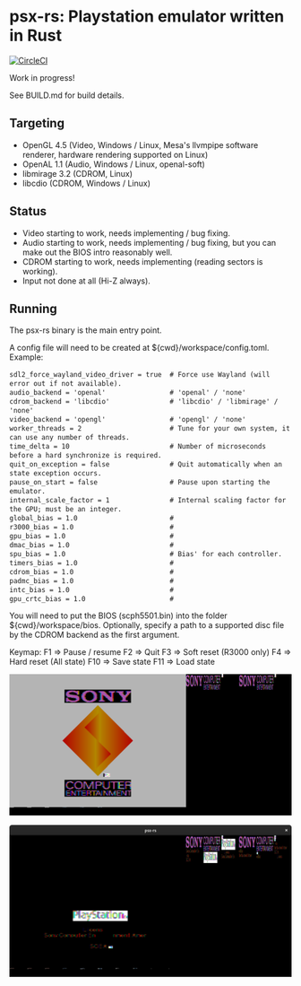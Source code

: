 # psx-rs: Playstation emulator written in Rust
[![CircleCI](https://circleci.com/gh/marcosatti/psx-rs.svg?style=svg)](https://circleci.com/gh/marcosatti/psx-rs)

Work in progress!

See BUILD.md for build details.

## Targeting
- OpenGL 4.5 (Video, Windows / Linux, Mesa's llvmpipe software renderer, hardware rendering supported on Linux)
- OpenAL 1.1 (Audio, Windows / Linux, openal-soft)
- libmirage 3.2 (CDROM, Linux)
- libcdio (CDROM, Windows / Linux)

## Status
- Video starting to work, needs implementing / bug fixing.
- Audio starting to work, needs implementing / bug fixing, but you can make out the BIOS intro reasonably well.
- CDROM starting to work, needs implementing (reading sectors is working).
- Input not done at all (Hi-Z always).

## Running
The psx-rs binary is the main entry point.

A config file will need to be created at ${cwd}/workspace/config.toml. Example:
```
sdl2_force_wayland_video_driver = true  # Force use Wayland (will error out if not available).
audio_backend = 'openal'                # 'openal' / 'none'
cdrom_backend = 'libcdio'               # 'libcdio' / 'libmirage' / 'none'
video_backend = 'opengl'                # 'opengl' / 'none'
worker_threads = 2                      # Tune for your own system, it can use any number of threads.
time_delta = 10                         # Number of microseconds before a hard synchronize is required.
quit_on_exception = false               # Quit automatically when an state exception occurs.
pause_on_start = false                  # Pause upon starting the emulator.
internal_scale_factor = 1               # Internal scaling factor for the GPU; must be an integer.
global_bias = 1.0                       # 
r3000_bias = 1.0                        #
gpu_bias = 1.0                          #
dmac_bias = 1.0                         #
spu_bias = 1.0                          # Bias' for each controller.
timers_bias = 1.0                       #
cdrom_bias = 1.0                        #
padmc_bias = 1.0                        #
intc_bias = 1.0                         #
gpu_crtc_bias = 1.0                     #

```

You will need to put the BIOS (scph5501.bin) into the folder ${cwd}/workspace/bios.
Optionally, specify a path to a supported disc file by the CDROM backend as the first argument.

Keymap:
F1 => Pause / resume
F2 => Quit
F3 => Soft reset (R3000 only)
F4 => Hard reset (All state)
F10 => Save state
F11 => Load state

![BIOS Intro](/media/2019-03-18.png?raw=true "BIOS Intro")

![Reading CDROM](/media/2020-03-12.png?raw=true "Reading CDROM")
